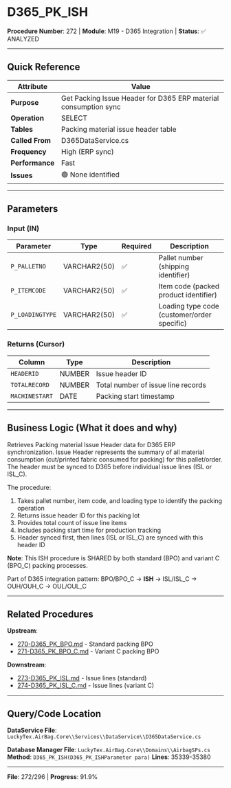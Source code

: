 # D365_PK_ISH

**Procedure Number**: 272 | **Module**: M19 - D365 Integration | **Status**: ✅ ANALYZED

---

## Quick Reference

| Attribute | Value |
|-----------|-------|
| **Purpose** | Get Packing Issue Header for D365 ERP material consumption sync |
| **Operation** | SELECT |
| **Tables** | Packing material issue header table |
| **Called From** | D365DataService.cs |
| **Frequency** | High (ERP sync) |
| **Performance** | Fast |
| **Issues** | 🟢 None identified |

---

## Parameters

### Input (IN)

| Parameter | Type | Required | Description |
|-----------|------|----------|-------------|
| `P_PALLETNO` | VARCHAR2(50) | ✅ | Pallet number (shipping identifier) |
| `P_ITEMCODE` | VARCHAR2(50) | ✅ | Item code (packed product identifier) |
| `P_LOADINGTYPE` | VARCHAR2(50) | ✅ | Loading type code (customer/order specific) |

### Returns (Cursor)

| Column | Type | Description |
|--------|------|-------------|
| `HEADERID` | NUMBER | Issue header ID |
| `TOTALRECORD` | NUMBER | Total number of issue line records |
| `MACHINESTART` | DATE | Packing start timestamp |

---

## Business Logic (What it does and why)

Retrieves Packing material Issue Header data for D365 ERP synchronization. Issue Header represents the summary of all material consumption (cut/printed fabric consumed for packing) for this pallet/order. The header must be synced to D365 before individual issue lines (ISL or ISL_C).

The procedure:
1. Takes pallet number, item code, and loading type to identify the packing operation
2. Returns issue header ID for this packing lot
3. Provides total count of issue line items
4. Includes packing start time for production tracking
5. Header synced first, then lines (ISL or ISL_C) are synced with this header ID

**Note**: This ISH procedure is SHARED by both standard (BPO) and variant C (BPO_C) packing processes.

Part of D365 integration pattern: BPO/BPO_C → **ISH** → ISL/ISL_C → OUH/OUH_C → OUL/OUL_C

---

## Related Procedures

**Upstream**:
- [270-D365_PK_BPO.md](./270-D365_PK_BPO.md) - Standard packing BPO
- [271-D365_PK_BPO_C.md](./271-D365_PK_BPO_C.md) - Variant C packing BPO

**Downstream**:
- [273-D365_PK_ISL.md](./273-D365_PK_ISL.md) - Issue lines (standard)
- [274-D365_PK_ISL_C.md](./274-D365_PK_ISL_C.md) - Issue lines (variant C)

---

## Query/Code Location

**DataService File**: `LuckyTex.AirBag.Core\\Services\\DataService\\D365DataService.cs`

**Database Manager File**: `LuckyTex.AirBag.Core\\Domains\\AirbagSPs.cs`
**Method**: `D365_PK_ISH(D365_PK_ISHParameter para)`
**Lines**: 35339-35380

---

**File**: 272/296 | **Progress**: 91.9%
